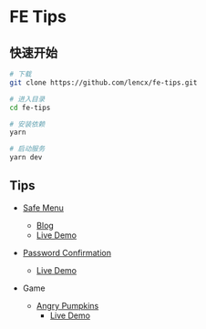 # FE Tips

## 快速开始

```bash
# 下载
git clone https://github.com/lencx/fe-tips.git

# 进入目录
cd fe-tips

# 安装依赖
yarn

# 启动服务
yarn dev
```

## Tips

- [Safe Menu](./src/SafeMenu/)
  - [Blog](./docs/safe-menu/index.md)
  - [Live Demo](https://lencx.github.io/fe-tips/#/safe-menu)
- [Password Confirmation](./src/PasswordConfirmation.tsx)
  - [Live Demo](https://lencx.github.io/fe-tips/password-confirmation)

- Game
  - [Angry Pumpkins](./game/angry-pumpkins)
    - [Live Demo](https://lencx.github.io/fe-tips/game/angry-pumpkins)
